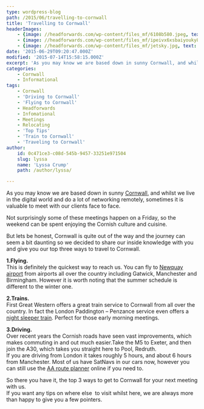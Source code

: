 ```yaml
---
type: wordpress-blog
path: /2015/06/travelling-to-cornwall
title: 'Travelling to Cornwall'
headerImages:
    - {image: //headforwards.com/wp-content/files_mf/6108b580.jpeg, text: ""}
    - {image: //headforwards.com/wp-content/files_mf/ipeivx6xsbaiyouky88v_dsc06462_tonemapped.jpg, text: ""}
    - {image: //headforwards.com/wp-content/files_mf/jetsky.jpg, text: ""}
date: '2015-06-29T09:20:47.000Z'
modified: '2015-07-14T15:58:15.000Z'
excerpt: 'As you may know we are based down in sunny Cornwall, and whilst we live in the digital world and do a lot of networking remotely, sometimes it is valuable to meet with our clients face to face. Not surprisingly some of these meetings happen on a Friday, so the weekend can be spent enjoying …'
categories:
    - Cornwall
    - Informational
tags:
    - Cornwall
    - 'Driving to Cornwall'
    - 'Flying to Cornwall'
    - Headforwards
    - Infomational
    - Meetings
    - Relocating
    - 'Top Tips'
    - 'Train to Cornwall'
    - 'Traveling to Cornwall'
author:
    id: 0c471ce3-c08d-545b-9457-33251e971504
    slug: lyssa
    name: 'Lyssa Crump'
    path: /author/lyssa/

---
```

As you may know we are based down in sunny [Cornwall](https://www.visitcornwall.com/), and whilst we live in the digital world and do a lot of networking remotely, sometimes it is valuable to meet with our clients face to face.

Not surprisingly some of these meetings happen on a Friday, so the weekend can be spent enjoying the Cornish culture and cuisine.

But lets be honest, Cornwall is quite out of the way and the journey can seem a bit daunting so we decided to share our inside knowledge with you and give you our top three ways to travel to Cornwall.

**1.Flying.**  
This is definitely the quickest way to reach us. You can fly to [Newquay airport](http://www.newquaycornwallairport.com/content/flights-newquay-0) from airports all over the country including Gatwick, Manchester and Birmingham. However it is worth noting that the summer schedule is different to the winter one.

**2.Trains.**  
First Great Western offers a great train service to Cornwall from all over the country. In fact the London Paddington – Penzance service even offers a [night sleeper train](https://www.firstgreatwestern.co.uk/your-journey/night-riviera-sleeper). Perfect for those early morning meetings.

**3.Driving.**  
Over recent years the Cornish roads have seen vast improvements, which makes commuting in and out much easier.Take the M5 to Exeter, and then join the A30, which takes you straight here to Pool, Redruth.  
If you are driving from London it takes roughly 5 hours, and about 6 hours from Manchester. Most of us have SatNavs in our cars now, however you can still use the [AA route planner](http://www.theaa.com/route-planner/index.jsp) online if you need to.

So there you have it, the top 3 ways to get to Cornwall for your next meeting with us.  
If you want any tips on where else  to visit whilst here, we are always more than happy to give you a few pointers.
